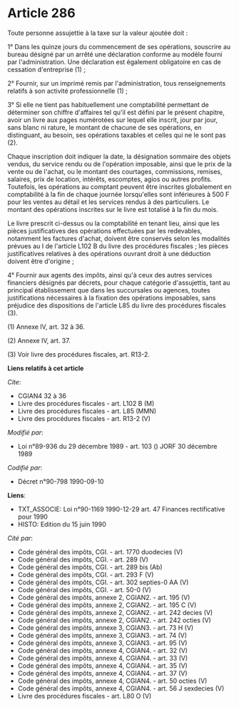 # Article 286

Toute personne assujettie à la taxe sur la valeur ajoutée doit :

1° Dans les quinze jours du commencement de ses opérations, souscrire au bureau désigné par un arrêté une déclaration
conforme au modèle fourni par l'administration. Une déclaration est également obligatoire en cas de cessation d'entreprise
(1) ;

2° Fournir, sur un imprimé remis par l'administration, tous renseignements relatifs à son activité professionnelle (1) ;

3° Si elle ne tient pas habituellement une comptabilité permettant de déterminer son chiffre d'affaires tel qu'il est défini
par le présent chapitre, avoir un livre aux pages numérotées sur lequel elle inscrit, jour par jour, sans blanc ni rature, le
montant de chacune de ses opérations, en distinguant, au besoin, ses opérations taxables et celles qui ne le sont pas (2).

Chaque inscription doit indiquer la date, la désignation sommaire des objets vendus, du service rendu ou de l'opération
imposable, ainsi que le prix de la vente ou de l'achat, ou le montant des courtages, commissions, remises, salaires, prix de
location, intérêts, escomptes, agios ou autres profits. Toutefois, les opérations au comptant peuvent être inscrites
globalement en comptabilité à la fin de chaque journée lorsqu'elles sont inférieures à 500 F pour les ventes au détail et les
services rendus à des particuliers. Le montant des opérations inscrites sur le livre est totalisé à la fin du mois.

Le livre prescrit ci-dessus ou la comptabilité en tenant lieu, ainsi que les pièces justificatives des opérations effectuées
par les redevables, notamment les factures d'achat, doivent être conservés selon les modalités prévues au I de l'article L102
B du livre des procédures fiscales ; les pièces justificatives relatives à des opérations ouvrant droit à une déduction
doivent être d'origine ;

4° Fournir aux agents des impôts, ainsi qu'à ceux des autres services financiers désignés par décrets, pour chaque catégorie
d'assujettis, tant au principal établissement que dans les succursales ou agences, toutes justifications nécessaires à la
fixation des opérations imposables, sans préjudice des dispositions de l'article L85 du livre des procédures fiscales (3).

(1) Annexe IV, art. 32 à 36.

(2) Annexe IV, art. 37.

(3) Voir livre des procédures fiscales, art. R13-2.

**Liens relatifs à cet article**

_Cite_:

  - CGIAN4 32 à 36
  - Livre des procédures fiscales - art. L102 B (M)
  - Livre des procédures fiscales - art. L85 (MMN)
  - Livre des procédures fiscales - art. R13-2 (V)

_Modifié par_:

  - Loi n°89-936 du 29 décembre 1989 - art. 103 () JORF 30 décembre 1989

_Codifié par_:

  - Décret n°90-798 1990-09-10

**Liens**:

  - TXT_ASSOCIE: Loi n°90-1169 1990-12-29 art. 47 Finances rectificative pour 1990
  - HISTO: Edition du 15 juin 1990

_Cité par_:

  - Code général des impôts, CGI. - art. 1770 duodecies (V)
  - Code général des impôts, CGI. - art. 289 (V)
  - Code général des impôts, CGI. - art. 289 bis (Ab)
  - Code général des impôts, CGI. - art. 293 F (V)
  - Code général des impôts, CGI. - art. 302 septies-0 AA (V)
  - Code général des impôts, CGI. - art. 50-0 (V)
  - Code général des impôts, annexe 2, CGIAN2. - art. 195 (V)
  - Code général des impôts, annexe 2, CGIAN2. - art. 195 C (V)
  - Code général des impôts, annexe 2, CGIAN2. - art. 242 decies (V)
  - Code général des impôts, annexe 2, CGIAN2. - art. 242 octies (V)
  - Code général des impôts, annexe 3, CGIAN3. - art. 73 H (V)
  - Code général des impôts, annexe 3, CGIAN3. - art. 74 (V)
  - Code général des impôts, annexe 3, CGIAN3. - art. 95 (V)
  - Code général des impôts, annexe 4, CGIAN4. - art. 32 (V)
  - Code général des impôts, annexe 4, CGIAN4. - art. 33 (V)
  - Code général des impôts, annexe 4, CGIAN4. - art. 35 (V)
  - Code général des impôts, annexe 4, CGIAN4. - art. 37 (V)
  - Code général des impôts, annexe 4, CGIAN4. - art. 50 octies (V)
  - Code général des impôts, annexe 4, CGIAN4. - art. 56 J sexdecies (V)
  - Livre des procédures fiscales - art. L80 O (V)
